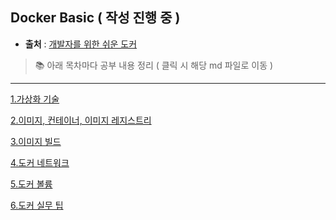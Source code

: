 ## Docker Basic ( 작성 진행 중 )

- **출처** : [개발자를 위한 쉬운 도커](https://www.inflearn.com/course/개발자를-위한-쉬운-도커/dashboard)

> 📚 아래 목차마다 공부 내용 정리 ( 클릭 시 해당 md 파일로 이동 )

--------------
 [1.가상화 기술](virtualization/Readme.md)

 [2.이미지, 컨테이너, 이미지 레지스트리](image-container-registry/Readme.md)

 [3.이미지 빌드](image-build/Readme.md)
 
 [4.도커 네트워크](docker-network/Readme.md)
 
 [5.도커 볼륨](docker-volume/Readme.md)
 
 [6.도커 실무 팁](practical-tips/Readme.md)